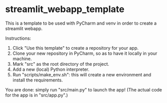 # streamlit_webapp_template

This is a template to be used with PyCharm and venv in order to create a streamlit webapp.

Instructions:

1. Click "Use this template" to create a repository for your app.
2. Clone your new repository in PyCharm, so as to have it locally in your machine.
3. Mark "src" as the root directory of the project.
4. Add a new (local) Python interpreter.
5. Run "scripts/make_env.sh": this will create a new environment and install the requirements.

You are done: simply run "src/main.py" to launch the app! (The actual code for the app is in "src/app.py".)
